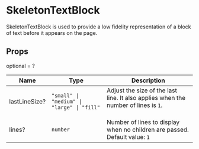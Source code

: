 # SkeletonTextBlock

SkeletonTextBlock is used to provide a low fidelity representation of a block of text before it appears on the page.

## Props
optional = ?

| Name | Type | Description |
| --- | --- | --- |
| lastLineSize? | <code>"small" &#124; "medium" &#124; "large" &#124; "fill"</code> | Adjust the size of the last line. It also applies when the number of lines is `1`.<br /><br /> |
| lines? | <code>number</code> | Number of lines to display when no children are passed. Default value: <code>1</code> |